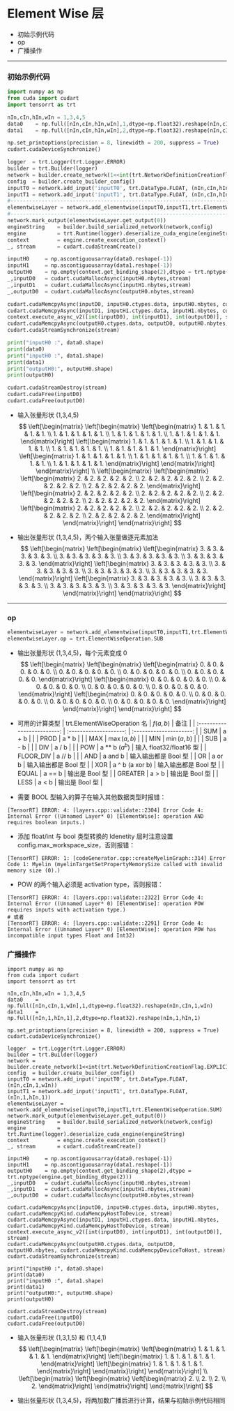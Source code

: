 # Element Wise 层
+ 初始示例代码
+ op
+ 广播操作

---
### 初始示例代码
```python
import numpy as np
from cuda import cudart
import tensorrt as trt

nIn,cIn,hIn,wIn = 1,3,4,5                                                                           # 输入张量 NCHW
data0    = np.full([nIn,cIn,hIn,wIn],1,dtype=np.float32).reshape(nIn,cIn,hIn,wIn)                   # 输入数据
data1    = np.full([nIn,cIn,hIn,wIn],2,dtype=np.float32).reshape(nIn,cIn,hIn,wIn)

np.set_printoptions(precision = 8, linewidth = 200, suppress = True)
cudart.cudaDeviceSynchronize()

logger  = trt.Logger(trt.Logger.ERROR)
builder = trt.Builder(logger)
network = builder.create_network(1<<int(trt.NetworkDefinitionCreationFlag.EXPLICIT_BATCH))
config  = builder.create_builder_config()
inputT0 = network.add_input('inputT0', trt.DataType.FLOAT, (nIn,cIn,hIn,wIn))
inputT1 = network.add_input('inputT1', trt.DataType.FLOAT, (nIn,cIn,hIn,wIn))
#---------------------------------------------------------------------------------------------------# 替换部分
elementwiseLayer = network.add_elementwise(inputT0,inputT1,trt.ElementWiseOperation.SUM)
#---------------------------------------------------------------------------------------------------# 替换部分
network.mark_output(elementwiseLayer.get_output(0))
engineString    = builder.build_serialized_network(network,config)
engine          = trt.Runtime(logger).deserialize_cuda_engine(engineString)
context         = engine.create_execution_context()
_, stream       = cudart.cudaStreamCreate()

inputH0     = np.ascontiguousarray(data0.reshape(-1))
inputH1     = np.ascontiguousarray(data1.reshape(-1))
outputH0    = np.empty(context.get_binding_shape(2),dtype = trt.nptype(engine.get_binding_dtype(2)))
_,inputD0   = cudart.cudaMallocAsync(inputH0.nbytes,stream)
_,inputD1   = cudart.cudaMallocAsync(inputH1.nbytes,stream)
_,outputD0  = cudart.cudaMallocAsync(outputH0.nbytes,stream)

cudart.cudaMemcpyAsync(inputD0, inputH0.ctypes.data, inputH0.nbytes, cudart.cudaMemcpyKind.cudaMemcpyHostToDevice, stream)
cudart.cudaMemcpyAsync(inputD1, inputH1.ctypes.data, inputH1.nbytes, cudart.cudaMemcpyKind.cudaMemcpyHostToDevice, stream)
context.execute_async_v2([int(inputD0), int(inputD1), int(outputD0)], stream)
cudart.cudaMemcpyAsync(outputH0.ctypes.data, outputD0, outputH0.nbytes, cudart.cudaMemcpyKind.cudaMemcpyDeviceToHost, stream)
cudart.cudaStreamSynchronize(stream)

print("inputH0 :", data0.shape)
print(data0)
print("inputH0 :", data1.shape)
print(data1)
print("outputH0:", outputH0.shape)
print(outputH0)

cudart.cudaStreamDestroy(stream)
cudart.cudaFree(inputD0)
cudart.cudaFree(outputD0)
```

+ 输入张量形状 (1,3,4,5)
$$
\left[\begin{matrix}
    \left[\begin{matrix}
        \left[\begin{matrix}
            1. & 1. & 1. & 1. & 1. \\
            1. & 1. & 1. & 1. & 1. \\
            1. & 1. & 1. & 1. & 1. \\
            1. & 1. & 1. & 1. & 1.
        \end{matrix}\right]
        \left[\begin{matrix}
            1. & 1. & 1. & 1. & 1. \\
            1. & 1. & 1. & 1. & 1. \\
            1. & 1. & 1. & 1. & 1. \\
            1. & 1. & 1. & 1. & 1.
        \end{matrix}\right]
        \left[\begin{matrix}
            1. & 1. & 1. & 1. & 1. \\
            1. & 1. & 1. & 1. & 1. \\
            1. & 1. & 1. & 1. & 1. \\
            1. & 1. & 1. & 1. & 1.
        \end{matrix}\right]
    \end{matrix}\right]
\end{matrix}\right]
\\
\left[\begin{matrix}
    \left[\begin{matrix}
        \left[\begin{matrix}
            2. & 2. & 2. & 2. & 2. \\
            2. & 2. & 2. & 2. & 2. \\
            2. & 2. & 2. & 2. & 2. \\
            2. & 2. & 2. & 2. & 2.
        \end{matrix}\right]
        \left[\begin{matrix}
            2. & 2. & 2. & 2. & 2. \\
            2. & 2. & 2. & 2. & 2. \\
            2. & 2. & 2. & 2. & 2. \\
            2. & 2. & 2. & 2. & 2.
        \end{matrix}\right]
        \left[\begin{matrix}
            2. & 2. & 2. & 2. & 2. \\
            2. & 2. & 2. & 2. & 2. \\
            2. & 2. & 2. & 2. & 2. \\
            2. & 2. & 2. & 2. & 2.
        \end{matrix}\right]
    \end{matrix}\right]
\end{matrix}\right]
$$

+ 输出张量形状 (1,3,4,5)，两个输入张量做逐元素加法
$$
\left[\begin{matrix}
    \left[\begin{matrix}
        \left[\begin{matrix}
            3. & 3. & 3. & 3. & 3. \\
            3. & 3. & 3. & 3. & 3. \\
            3. & 3. & 3. & 3. & 3. \\
            3. & 3. & 3. & 3. & 3.
        \end{matrix}\right]
        \left[\begin{matrix}
            3. & 3. & 3. & 3. & 3. \\
            3. & 3. & 3. & 3. & 3. \\
            3. & 3. & 3. & 3. & 3. \\
            3. & 3. & 3. & 3. & 3.
        \end{matrix}\right]
        \left[\begin{matrix}
            3. & 3. & 3. & 3. & 3. \\
            3. & 3. & 3. & 3. & 3. \\
            3. & 3. & 3. & 3. & 3. \\
            3. & 3. & 3. & 3. & 3.
        \end{matrix}\right]
    \end{matrix}\right]
\end{matrix}\right]
$$

---
### op
```python
elementwiseLayer = network.add_elementwise(inputT0,inputT1,trt.ElementWiseOperation.SUM)
elementwiseLayer.op = trt.ElementWiseOperation.SUB                                                  # 重设运算种类
```

+ 输出张量形状 (1,3,4,5)，每个元素变成 0
$$
\left[\begin{matrix}
    \left[\begin{matrix}
        \left[\begin{matrix}
            0. & 0. & 0. & 0. & 0. \\
            0. & 0. & 0. & 0. & 0. \\
            0. & 0. & 0. & 0. & 0. \\
            0. & 0. & 0. & 0. & 0.
        \end{matrix}\right]
        \left[\begin{matrix}
            0. & 0. & 0. & 0. & 0. \\
            0. & 0. & 0. & 0. & 0. \\
            0. & 0. & 0. & 0. & 0. \\
            0. & 0. & 0. & 0. & 0.
        \end{matrix}\right]
        \left[\begin{matrix}
            0. & 0. & 0. & 0. & 0. \\
            0. & 0. & 0. & 0. & 0. \\
            0. & 0. & 0. & 0. & 0. \\
            0. & 0. & 0. & 0. & 0.
        \end{matrix}\right]
    \end{matrix}\right]
\end{matrix}\right]
$$

+ 可用的计算类型
| trt.ElementWiseOperation 名 |  $f\left(a,b\right)$   |          备注           |
| :-------------------------: | :--------------------: | :---------------------: |
|             SUM             |         a + b          |                         |
|            PROD             |         a * b          |                         |
|             MAX             | $\max\left(a,b\right)$ |                         |
|             MIN             | $\min\left(a,b\right)$ |                         |
|             SUB             |         a - b          |                         |
|             DIV             |         a / b          |                         |
|             POW             |   a \*\* b ($a^{b}$)   | 输入 float32/float16 型 |
|          FLOOR_DIV          |         a // b         |                         |
|             AND             |        a and b         |  输入输出都是 Bool 型   |
|             OR              |         a or b         |  输入输出都是 Bool 型   |
|             XOR             |    a ^ b (a xor b)     |  输入输出都是 Bool 型   |
|            EQUAL            |         a == b         |     输出是 Bool 型      |
|           GREATER           |         a > b          |     输出是 Bool 型      |
|            LESS             |         a < b          |     输出是 Bool 型      |

+ 需要 BOOL 型输入的算子在输入其他数据类型时报错：
```
[TensorRT] ERROR: 4: [layers.cpp::validate::2304] Error Code 4: Internal Error ((Unnamed Layer* 0) [ElementWise]: operation AND requires boolean inputs.)
```

+ 添加 float/int 与 bool 类型转换的 Idenetity 层时注意设置 config.max_workspace_size，否则报错：
```
[TensorRT] ERROR: 1: [codeGenerator.cpp::createMyelinGraph::314] Error Code 1: Myelin (myelinTargetSetPropertyMemorySize called with invalid memory size (0).)
```

+ POW 的两个输入必须是 activation type，否则报错：
```
[TensorRT] ERROR: 4: [layers.cpp::validate::2322] Error Code 4: Internal Error ((Unnamed Layer* 0) [ElementWise]: operation POW requires inputs with activation type.)
# 或者
[TensorRT] ERROR: 4: [layers.cpp::validate::2291] Error Code 4: Internal Error ((Unnamed Layer* 0) [ElementWise]: operation POW has incompatible input types Float and Int32)
```

### 广播操作
```
import numpy as np
from cuda import cudart
import tensorrt as trt

nIn,cIn,hIn,wIn = 1,3,4,5
data0    = np.full([nIn,cIn,1,wIn],1,dtype=np.float32).reshape(nIn,cIn,1,wIn)
data1    = np.full([nIn,1,hIn,1],2,dtype=np.float32).reshape(nIn,1,hIn,1)

np.set_printoptions(precision = 8, linewidth = 200, suppress = True)
cudart.cudaDeviceSynchronize()

logger  = trt.Logger(trt.Logger.ERROR)
builder = trt.Builder(logger)
network = builder.create_network(1<<int(trt.NetworkDefinitionCreationFlag.EXPLICIT_BATCH))
config  = builder.create_builder_config()
inputT0 = network.add_input('inputT0', trt.DataType.FLOAT, (nIn,cIn,1,wIn))
inputT1 = network.add_input('inputT1', trt.DataType.FLOAT, (nIn,1,hIn,1))
elementwiseLayer = network.add_elementwise(inputT0,inputT1,trt.ElementWiseOperation.SUM)
network.mark_output(elementwiseLayer.get_output(0))
engineString    = builder.build_serialized_network(network,config)
engine          = trt.Runtime(logger).deserialize_cuda_engine(engineString)
context         = engine.create_execution_context()
_, stream       = cudart.cudaStreamCreate()

inputH0     = np.ascontiguousarray(data0.reshape(-1))
inputH1     = np.ascontiguousarray(data1.reshape(-1))
outputH0    = np.empty(context.get_binding_shape(2),dtype = trt.nptype(engine.get_binding_dtype(2)))
_,inputD0   = cudart.cudaMallocAsync(inputH0.nbytes,stream)
_,inputD1   = cudart.cudaMallocAsync(inputH1.nbytes,stream)
_,outputD0  = cudart.cudaMallocAsync(outputH0.nbytes,stream)

cudart.cudaMemcpyAsync(inputD0, inputH0.ctypes.data, inputH0.nbytes, cudart.cudaMemcpyKind.cudaMemcpyHostToDevice, stream)
cudart.cudaMemcpyAsync(inputD1, inputH1.ctypes.data, inputH1.nbytes, cudart.cudaMemcpyKind.cudaMemcpyHostToDevice, stream)
context.execute_async_v2([int(inputD0), int(inputD1), int(outputD0)], stream)
cudart.cudaMemcpyAsync(outputH0.ctypes.data, outputD0, outputH0.nbytes, cudart.cudaMemcpyKind.cudaMemcpyDeviceToHost, stream)
cudart.cudaStreamSynchronize(stream)

print("inputH0 :", data0.shape)
print(data0)
print("inputH0 :", data1.shape)
print(data1)
print("outputH0:", outputH0.shape)
print(outputH0)

cudart.cudaStreamDestroy(stream)
cudart.cudaFree(inputD0)
cudart.cudaFree(outputD0)
```

+ 输入张量形状 (1,3,1,5) 和 (1,1,4,1)
$$
\left[\begin{matrix}
    \left[\begin{matrix}
        \left[\begin{matrix}
            1. & 1. & 1. & 1. & 1.
        \end{matrix}\right]
        \left[\begin{matrix}
            1. & 1. & 1. & 1. & 1.
        \end{matrix}\right]
        \left[\begin{matrix}
            1. & 1. & 1. & 1. & 1.
        \end{matrix}\right]
    \end{matrix}\right]
\end{matrix}\right]
\\
\left[\begin{matrix}
    \left[\begin{matrix}
        \left[\begin{matrix}
            2. \\ 2. \\ 2. \\ 2.
        \end{matrix}\right]
    \end{matrix}\right]
\end{matrix}\right]
$$

+ 输出张量形状 (1,3,4,5)，将两加数广播后进行计算，结果与初始示例代码相同

